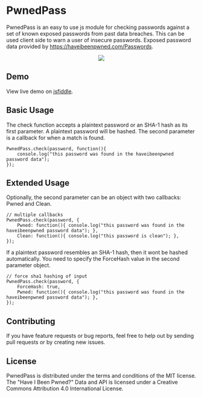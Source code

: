 # PwnedPass
PwnedPass is an easy to use js module for checking passwords against a set of known exposed passwords from past data breaches. This can be used client side to warn a user of insecure passwords. Exposed password data provided by https://haveibeenpwned.com/Passwords. 

<p align="center"> 
<img src="https://github.com/jpxor/pwnedpass/blob/master/images/sample.png">
</p>

## Demo
View live demo on [jsfiddle](https://jsfiddle.net/jpxor/edpg1dxc/10/).

## Basic Usage
The check function accepts a plaintext password or an SHA-1 hash as its first parameter. A plaintext password will be hashed.
The second parameter is a callback for when a match is found. 

    PwnedPass.check(password, function(){
        console.log("this password was found in the haveibeenpwned password data");
    });

## Extended Usage
Optionally, the second parameter can be an object with two callbacks: Pwned and Clean. 

    // multiple callbacks
    PwnedPass.check(password, {
        Pwned: function(){ console.log("this password was found in the haveibeenpwned password data"); },
        Clean: function(){ console.log("this password is clean"); },
    });

If a plaintext password resembles an SHA-1 hash, then it wont be hashed automatically. You need to specify the ForceHash value in the second parameter object. 

    // force sha1 hashing of input
    PwnedPass.check(password, {
        ForceHash: true,
        Pwned: function(){ console.log("this password was found in the haveibeenpwned password data"); },
    });

## Contributing
If you have feature requests or bug reports, feel free to help out by sending pull requests or by creating new issues.

## License
PwnedPass is distributed under the terms and conditions of the MIT license. 
The "Have I Been Pwned?" Data and API is licensed under a Creative Commons Attribution 4.0 International License.
